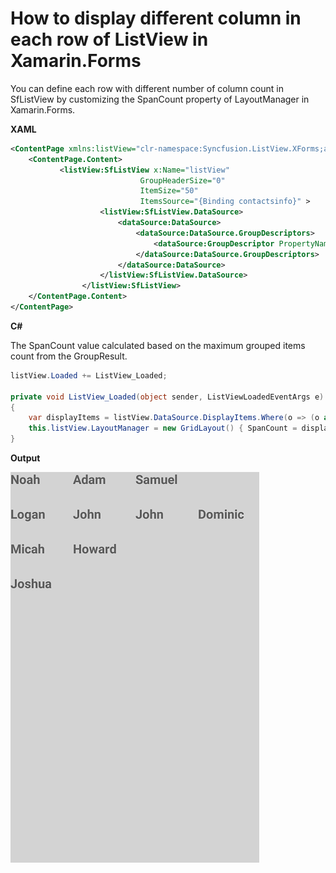 # How to display different column in each row of ListView in Xamarin.Forms


You can define each row with different number of column count in SfListView by customizing the SpanCount property of LayoutManager in Xamarin.Forms.

**XAML**
``` xml
<ContentPage xmlns:listView="clr-namespace:Syncfusion.ListView.XForms;assembly=Syncfusion.SfListView.XForms">
    <ContentPage.Content>
           <listView:SfListView x:Name="listView" 
                             GroupHeaderSize="0"
                             ItemSize="50" 
                             ItemsSource="{Binding contactsinfo}" >
                    <listView:SfListView.DataSource>
                        <dataSource:DataSource>
                            <dataSource:DataSource.GroupDescriptors>
                                <dataSource:GroupDescriptor PropertyName="CountryName"/>
                            </dataSource:DataSource.GroupDescriptors>
                        </dataSource:DataSource>
                    </listView:SfListView.DataSource>
                </listView:SfListView>       
    </ContentPage.Content>
</ContentPage>
```
**C#**

The SpanCount value calculated based on the maximum grouped items count from the GroupResult.

``` c#
listView.Loaded += ListView_Loaded;
 
private void ListView_Loaded(object sender, ListViewLoadedEventArgs e)
{
    var displayItems = listView.DataSource.DisplayItems.Where(o => (o as GroupResult) != null);
    this.listView.LayoutManager = new GridLayout() { SpanCount = displayItems.Max(o => (o as GroupResult).Items.ToList<object>().Count()) };
}
```
**Output**

![GridLayout](https://github.com/SyncfusionExamples/gridlayout-customization-listview-xamarin/blob/master/ScreenShots/GridLayout.png)
